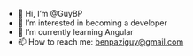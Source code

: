- 👋 Hi, I’m @GuyBP
- 👀 I’m interested in becoming a developer
- 🌱 I’m currently learning Angular
- 📫 How to reach me: benpaziguy@gmail.com

<!---
GuyBP/GuyBP is a ✨ special ✨ repository because its `README.md` (this file) appears on your GitHub profile.
You can click the Preview link to take a look at your changes.
--->
